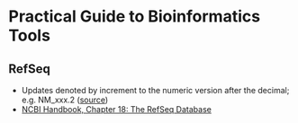 # Practical Guide to Bioinformatics Tools

## RefSeq
- Updates denoted by increment to the numeric version after the decimal; e.g. NM_xxx.2 ([source](https://archive.is/W6CyS))
- [NCBI Handbook, Chapter 18: The RefSeq Database](https://www.ncbi.nlm.nih.gov/books/NBK21091/)
